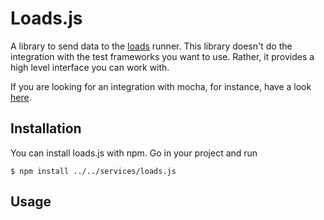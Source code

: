 # Loads.js

A library to send data to the [loads](http://loads.rtfd.org) runner.  This
library doesn't do the integration with the test frameworks you want to use.
Rather, it provides a high level interface you can work with.

If you are looking for an integration with mocha, for instance, have a look
[here](https://github.com/mozilla-services/loads.js/mocha-loads).

## Installation

You can install loads.js with npm. Go in your project and run

```
$ npm install ../../services/loads.js
```

## Usage

